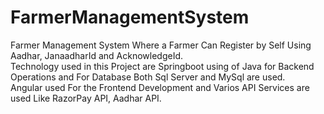 # FarmerManagementSystem
Farmer Management System Where a Farmer Can Register by Self Using Aadhar, JanaadharId and AcknowledgeId. <br>
Technology used in this Project are Springboot using of Java for Backend Operations and For Database Both Sql Server and MySql are used.<br>
Angular used For the Frontend Development and Varios API Services are used Like RazorPay API, Aadhar API.

